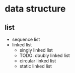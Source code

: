# data structure
## list
* sequence list
* linked list
  * singly linked list
  * TODO: doubly linked list
  * circular linked list
  * static linked list
